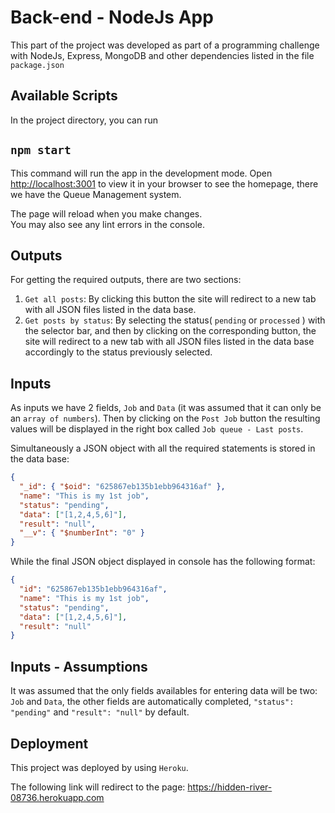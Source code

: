 # Back-end - NodeJs App

This part of the project was developed as part of a programming challenge with NodeJs, Express, MongoDB and other dependencies listed in the file `package.json`

## Available Scripts

In the project directory, you can run

## `npm start`

This command will run the app in the development mode.
Open [http://localhost:3001](http://localhost:3001) to view it in your browser to see the homepage, there we have the Queue Management system.

The page will reload when you make changes.\
You may also see any lint errors in the console.

## Outputs

For getting the required outputs, there are two sections:

1. `Get all posts`: By clicking this button the site will redirect to a new tab with all JSON files listed in the data base.
2. `Get posts by status`: By selecting the status( `pending` or `processed` ) with the selector bar, and then by clicking on the corresponding button, the site will redirect to a new tab with all JSON files listed in the data base accordingly to the status previously selected.

## Inputs

As inputs we have 2 fields, `Job` and `Data` (it was assumed that it can only be an `array of numbers`). Then by clicking on the `Post Job` button the resulting values will be displayed in the right box called `Job queue - Last posts`.

Simultaneously a JSON object with all the required statements is stored in the data base:

```json
{
  "_id": { "$oid": "625867eb135b1ebb964316af" },
  "name": "This is my 1st job",
  "status": "pending",
  "data": ["[1,2,4,5,6]"],
  "result": "null",
  "__v": { "$numberInt": "0" }
}
```

While the final JSON object displayed in console has the following format:

```json
{
  "id": "625867eb135b1ebb964316af",
  "name": "This is my 1st job",
  "status": "pending",
  "data": ["[1,2,4,5,6]"],
  "result": "null"
}
```

## Inputs - Assumptions

It was assumed that the only fields availables for entering data will be two: `Job` and `Data`, the other fields are automatically completed, `"status": "pending"` and `"result": "null"` by default.

## Deployment

This project was deployed by using `Heroku`.

The following link will redirect to the page: https://hidden-river-08736.herokuapp.com
